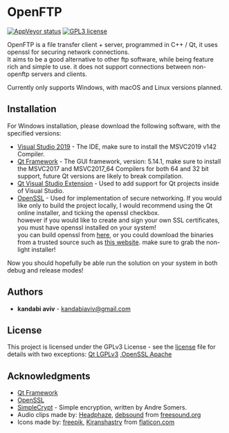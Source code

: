 # OpenFTP

[![AppVeyor status](https://ci.appveyor.com/api/projects/status/c4i06722k53tqu16?svg=true)](https://ci.appveyor.com/project/kandabi/openftp)
[![GPL3 license](https://img.shields.io/badge/license-GPL-blue)](https://fsf.org/)

OpenFTP is a file transfer client + server, programmed in C++ / Qt, it uses openssl for securing network connections.  
It aims to be a good alternative to other ftp software, while being feature rich and simple to use.
it does not support connections between non-openftp servers and clients.  

Currently only supports Windows, with macOS and Linux versions planned. 

## Installation

For Windows installation, please download the following software, with the specified versions:

* [Visual Studio 2019](https://visualstudio.microsoft.com/vs/) - The IDE, make sure to install the MSVC2019 v142 Compiler.
* [Qt Framework](https://www.qt.io/download-qt-installer) - The GUI framework, version: 5.14.1, make sure to install the MSVC2017 and MSVC2017_64 Compilers for both 64 and 32 bit support, future Qt versions are likely to break compilation.
* [Qt Visual Studio Extension](https://marketplace.visualstudio.com/items?itemName=TheQtCompany.QtVisualStudioTools-19123) - Used to add support for Qt projects inside of Visual Studio.
* [OpenSSL](https://www.openssl.org/) - Used for implementation of secure networking. If you would like only to build the project locally, I would recommend using the Qt online installer, and ticking the openssl checkbox.  
however if you would like to create and sign your own SSL certificates, you must have openssl installed on your system!   
you can build openssl from [here](https://www.openssl.org/source/), or you could download the binaries from a trusted source such as [this website](https://slproweb.com/products/Win32OpenSSL.html). make sure to grab the non-light installer!

Now you should hopefully be able run the solution on your system in both debug and release modes!

## Authors

* **kandabi aviv** - kandabiaviv@gmail.com

## License

This project is licensed under the GPLv3 License - see the [license](LICENSE.md) file for details
with two exceptions: [Qt LGPLv3](https://doc.qt.io/qt-5/lgpl.html) ,[OpenSSL Apache](https://www.openssl.org/source/apache-license-2.0.txt) 

## Acknowledgments

* [Qt Framework](https://www.qt.io/)
* [OpenSSL](https://www.openssl.org/)
* [SimpleCrypt](https://wiki.qt.io/Simple_encryption_with_SimpleCrypt) - Simple encryption, written by Andre Somers.
* Audio clips made by: [Headphaze](https://freesound.org/people/Headphaze/), [debsound](https://freesound.org/people/debsound/) from [freesound.org](https://freesound.org)
* Icons made by: [freepik](https://www.flaticon.com/authors/freepik), [Kiranshastry](https://www.flaticon.com/authors/kiranshastry) from [flaticon.com](https://flaticon.com)

 